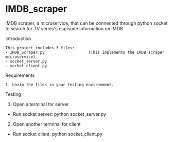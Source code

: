# IMDB_scraper
IMDB scraper, a microservice, that can be connected through python socket to search for TV series's espisode information on IMDB

Introduction

    This project includes 3 files:
    - IMDB_Scraper.py         			(This implements the IMDB scraper microservice)
    - socket_server.py
    - socket_client.py
	
Requirements

    1. Unzip the files in your testing environment.

Testing
  1. Open a terminal for server 
  - Run socket server: python socket_server.py
  2. Open another terminal for client
  - Run socket client: python socket_client.py
